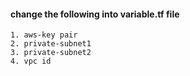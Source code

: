 #### change the following into variable.tf file
	1. aws-key pair
	2. private-subnet1
	3. private-subnet2
	4. vpc id
